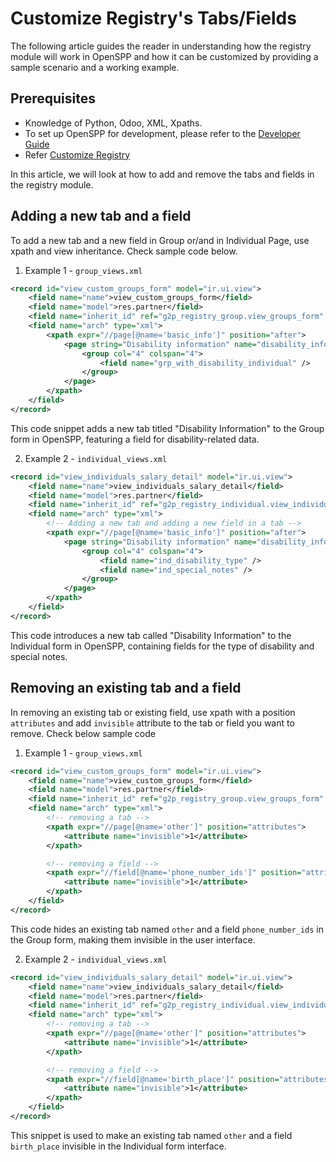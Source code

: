 # Customize Registry's Tabs/Fields

The following article guides the reader in understanding how the registry module will work in OpenSPP and how it can be customized by providing a sample scenario and a working example.

## Prerequisites

- Knowledge of Python, Odoo, XML, Xpaths.
- To set up OpenSPP for development, please refer to the [Developer Guide](https://docs.openspp.org/howto/developer_guides/development_setup.html)
- Refer [Customize Registry](https://docs.openspp.org/howto/developer_guides/custom_registry.html)

In this article, we will look at how to add and remove the tabs and fields in the registry module.

## Adding a new tab and a field

To add a new tab and a new field in Group or/and in Individual Page, use xpath and view inheritance. Check sample code below.

1. Example 1 - `group_views.xml`

```xml
<record id="view_custom_groups_form" model="ir.ui.view">
    <field name="name">view_custom_groups_form</field>
    <field name="model">res.partner</field>
    <field name="inherit_id" ref="g2p_registry_group.view_groups_form" />
    <field name="arch" type="xml">
        <xpath expr="//page[@name='basic_info']" position="after">
            <page string="Disability information" name="disability_info">
                <group col="4" colspan="4">
                    <field name="grp_with_disability_individual" />
                </group>
            </page>
        </xpath>
    </field>
</record>
```

This code snippet adds a new tab titled "Disability Information" to the Group form in OpenSPP, featuring a field for disability-related data.

2. Example 2 - `individual_views.xml`

```xml
<record id="view_individuals_salary_detail" model="ir.ui.view">
    <field name="name">view_individuals_salary_detail</field>
    <field name="model">res.partner</field>
    <field name="inherit_id" ref="g2p_registry_individual.view_individuals_form" />
    <field name="arch" type="xml">
        <!-- Adding a new tab and adding a new field in a tab -->
        <xpath expr="//page[@name='basic_info']" position="after">
            <page string="Disability information" name="disability_info">
                <group col="4" colspan="4">
                    <field name="ind_disability_type" />
                    <field name="ind_special_notes" />
                </group>
            </page>
        </xpath>
    </field>
</record>
```

This code introduces a new tab called "Disability Information" to the Individual form in OpenSPP, containing fields for the type of disability and special notes.

## Removing an existing tab and a field

In removing an existing tab or existing field, use xpath with a position `attributes` and add `invisible` attribute to the tab or field you want to remove. Check below sample code

1. Example 1 - `group_views.xml`

```xml
<record id="view_custom_groups_form" model="ir.ui.view">
    <field name="name">view_custom_groups_form</field>
    <field name="model">res.partner</field>
    <field name="inherit_id" ref="g2p_registry_group.view_groups_form" />
    <field name="arch" type="xml">
        <!-- removing a tab -->
        <xpath expr="//page[@name='other']" position="attributes">
            <attribute name="invisible">1</attribute>
        </xpath>

        <!-- removing a field -->
        <xpath expr="//field[@name='phone_number_ids']" position="attributes">
            <attribute name="invisible">1</attribute>
        </xpath>
    </field>
</record>
```

This code hides an existing tab named `other` and a field `phone_number_ids` in the Group form, making them invisible in the user interface.

2. Example 2 - `individual_views.xml`

```xml
<record id="view_individuals_salary_detail" model="ir.ui.view">
    <field name="name">view_individuals_salary_detail</field>
    <field name="model">res.partner</field>
    <field name="inherit_id" ref="g2p_registry_individual.view_individuals_form" />
    <field name="arch" type="xml">
        <!-- removing a tab -->
        <xpath expr="//page[@name='other']" position="attributes">
            <attribute name="invisible">1</attribute>
        </xpath>

        <!-- removing a field -->
        <xpath expr="//field[@name='birth_place']" position="attributes">
            <attribute name="invisible">1</attribute>
        </xpath>
    </field>
</record>
```

This snippet is used to make an existing tab named `other` and a field `birth_place` invisible in the Individual form interface.
